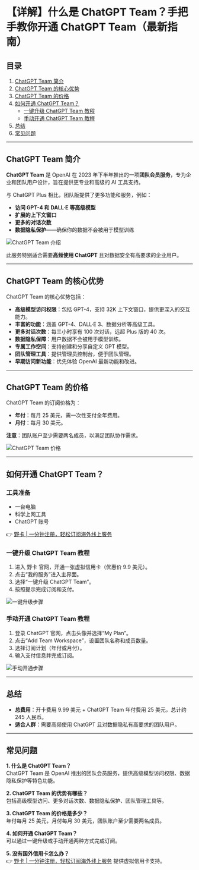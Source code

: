 # 【详解】什么是 ChatGPT Team？手把手教你开通 ChatGPT Team（最新指南）

## 目录
1. [ChatGPT Team 简介](#chatgpt-team-简介)
2. [ChatGPT Team 的核心优势](#chatgpt-team-的核心优势)
3. [ChatGPT Team 的价格](#chatgpt-team-的价格)
4. [如何开通 ChatGPT Team？](#如何开通-chatgpt-team)
   - [一键升级 ChatGPT Team 教程](#一键升级-chatgpt-team-教程)
   - [手动开通 ChatGPT Team 教程](#手动开通-chatgpt-team-教程)
5. [总结](#总结)
6. [常见问题](#常见问题)

---

## ChatGPT Team 简介
**ChatGPT Team** 是 OpenAI 在 2023 年下半年推出的一项**团队会员服务**，专为企业和团队用户设计，旨在提供更专业和高级的 AI 工具支持。

与 ChatGPT Plus 相比，团队版提供了更多功能和服务，例如：
- **访问 GPT-4 和 DALL·E 等高级模型**
- **扩展的上下文窗口**
- **更多的对话次数**
- **数据隐私保护**——确保你的数据不会被用于模型训练

![ChatGPT Team 介绍](https://bbtdd.com/wp-content/uploads/img/65049746.webp)

此服务特别适合需要**高频使用 ChatGPT** 且对数据安全有高要求的企业用户。

---

## ChatGPT Team 的核心优势
ChatGPT Team 的核心优势包括：
- **高级模型访问权限**：包括 GPT-4，支持 32K 上下文窗口，提供更深入的交互能力。
- **丰富的功能**：涵盖 GPT-4、DALL·E 3、数据分析等高级工具。
- **更多对话次数**：每三小时享有 100 次对话，远超 Plus 版的 40 次。
- **数据隐私保障**：用户数据不会被用于模型训练。
- **专属工作空间**：支持创建和分享自定义 GPT 模型。
- **团队管理工具**：提供管理员控制台，便于团队管理。
- **早期访问新功能**：优先体验 OpenAI 最新功能和改进。

---

## ChatGPT Team 的价格
ChatGPT Team 的订阅价格为：
- **年付**：每月 25 美元，需一次性支付全年费用。
- **月付**：每月 30 美元。

**注意**：团队账户至少需要两名成员，以满足团队协作需求。

![ChatGPT Team 价格](https://bbtdd.com/wp-content/uploads/img/9291652660890.webp)

---

## 如何开通 ChatGPT Team？

### 工具准备
- 一台电脑
- 科学上网工具
- ChatGPT 账号

👉 [野卡 | 一分钟注册，轻松订阅海外线上服务](https://bbtdd.com/yeka)

### 一键升级 ChatGPT Team 教程
1. 进入 野卡 官网，开通一张虚拟信用卡（优惠价 9.9 美元）。
2. 点击“我的服务”进入主界面。
3. 选择“一键升级 ChatGPT Team”。
4. 按照提示完成订阅和支付。

![一键升级步骤](https://bbtdd.com/wp-content/uploads/img/1243310318644.webp)

### 手动开通 ChatGPT Team 教程
1. 登录 ChatGPT 官网，点击头像并选择“My Plan”。
2. 点击“Add Team Workspace”，设置团队名称和成员数量。
3. 选择订阅计划（年付或月付）。
4. 输入支付信息并完成订阅。

![手动开通步骤](https://bbtdd.com/wp-content/uploads/img/8946149189291010.webp)

---

## 总结
- **总费用**：开卡费用 9.99 美元 + ChatGPT Team 年付费用 25 美元，总计约 245 人民币。
- **适合人群**：需要高频使用 ChatGPT 且对数据隐私有高要求的团队用户。

---

## 常见问题

**1. 什么是 ChatGPT Team？**  
ChatGPT Team 是 OpenAI 推出的团队会员服务，提供高级模型访问权限、数据隐私保护等特色功能。

**2. ChatGPT Team 的优势有哪些？**  
包括高级模型访问、更多对话次数、数据隐私保护、团队管理工具等。

**3. ChatGPT Team 的价格是多少？**  
年付每月 25 美元，月付每月 30 美元，团队账户至少需要两名成员。

**4. 如何开通 ChatGPT Team？**  
可以通过一键升级或手动开通两种方式完成订阅。

**5. 没有国外信用卡怎么办？**  
👉 [野卡 | 一分钟注册，轻松订阅海外线上服务](https://bbtdd.com/yeka) 提供虚拟信用卡支持。